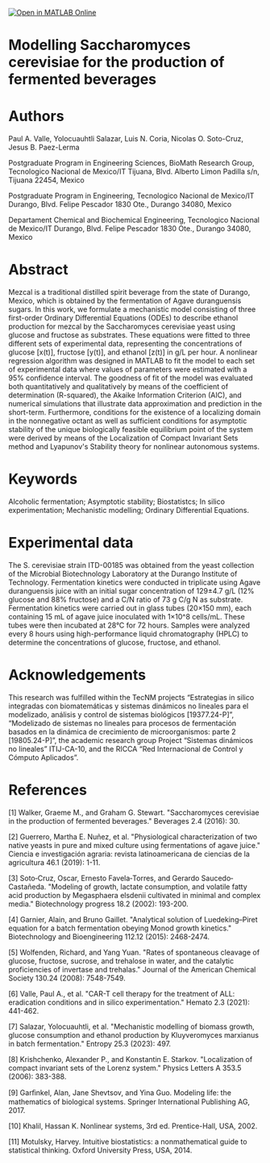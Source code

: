[![Open in MATLAB Online](https://www.mathworks.com/images/responsive/global/open-in-matlab-online.svg)](https://matlab.mathworks.com/open/github/v1?repo=DrPaulValle/Modelling-Saccharomyces-cerevisiae-for-the-production-of-fermented-beverages-BEER-2024-)

# Modelling Saccharomyces cerevisiae for the production of fermented beverages

# Authors
Paul A. Valle, Yolocuauhtli Salazar, Luis N. Coria, Nicolas O. Soto-Cruz, Jesus B. Paez-Lerma

Postgraduate Program in Engineering Sciences, BioMath Research Group, Tecnologico Nacional de Mexico/IT Tijuana, Blvd. Alberto Limon Padilla s/n, Tijuana 22454, Mexico

Postgraduate Program in Engineering, Tecnologico Nacional de Mexico/IT Durango, Blvd. Felipe Pescador 1830 Ote., Durango 34080, Mexico

Departament Chemical and Biochemical Engineering, Tecnologico Nacional de Mexico/IT Durango, Blvd. Felipe Pescador 1830 Ote., Durango 34080, Mexico

# Abstract
Mezcal is a traditional distilled spirit beverage from the state of Durango, Mexico, which is obtained by the fermentation of Agave duranguensis sugars. In this work, we formulate a mechanistic model consisting of three first-order Ordinary Differential Equations (ODEs) to describe ethanol production for mezcal by the Saccharomyces cerevisiae yeast using glucose and fructose as substrates. These equations were fitted to three different sets of experimental data, representing the concentrations of glucose [x(t)], fructose [y(t)], and ethanol [z(t)] in g/L per hour. A nonlinear regression algorithm was designed in MATLAB to fit the model to each set of experimental data where values of parameters were estimated with a 95% confidence interval. The goodness of fit of the model was evaluated both quantitatively and qualitatively by means of the coefficient of determination (R-squared), the Akaike Information Criterion (AIC), and numerical simulations that illustrate data approximation and prediction in the short-term. Furthermore, conditions for the existence of a localizing domain in the nonnegative octant as well as sufficient conditions for asymptotic stability of the unique biologically feasible equilibrium point of the system were derived by means of the Localization of Compact Invariant Sets method and Lyapunov's Stability theory for nonlinear autonomous systems.

# Keywords
Alcoholic fermentation; Asymptotic stability; Biostatistcs; In silico experimentation; Mechanistic modelling; Ordinary Differential Equations.

# Experimental data
The S. cerevisiae strain ITD-00185 was obtained from the yeast collection of the Microbial Biotechnology Laboratory at the Durango Institute of Technology. Fermentation kinetics were conducted in triplicate using Agave duranguensis juice with an initial sugar concentration of 129±4.7 g/L (12% glucose and 88% fructose) and a C/N ratio of 73 g C/g N as substrate. Fermentation kinetics were carried out in glass tubes (20×150 mm), each containing 15 mL of agave juice inoculated with 1×10^8 cells/mL. These tubes were then incubated at 28°C for 72 hours. Samples were analyzed every 8 hours using high-performance liquid chromatography (HPLC) to determine the concentrations of glucose, fructose, and ethanol.

# Acknowledgements
This research was fulfilled within the TecNM projects “Estrategias in silico integradas con biomatemáticas y sistemas dinámicos no lineales para el modelizado, análisis y control de sistemas biológicos [19377.24-P]”, “Modelizado de sistemas no lineales para procesos de fermentación basados en la dinámica de crecimiento de microorganismos: parte 2 [19805.24-P]”, the academic research group Project “Sistemas dinámicos no lineales” ITIJ-CA-10, and the RICCA “Red Internacional de Control y Cómputo Aplicados”.

# References
[1] Walker, Graeme M., and Graham G. Stewart. "Saccharomyces cerevisiae in the production of fermented beverages." Beverages 2.4 (2016): 30.

[2] Guerrero, Martha E. Nuñez, et al. "Physiological characterization of two native yeasts in pure and mixed culture using fermentations of agave juice." Ciencia e investigación agraria: revista latinoamericana de ciencias de la agricultura 46.1 (2019): 1-11.

[3] Soto‐Cruz, Oscar, Ernesto Favela‐Torres, and Gerardo Saucedo‐Castañeda. "Modeling of growth, lactate consumption, and volatile fatty acid production by Megasphaera elsdenii cultivated in minimal and complex media." Biotechnology progress 18.2 (2002): 193-200.

[4] Garnier, Alain, and Bruno Gaillet. "Analytical solution of Luedeking–Piret equation for a batch fermentation obeying Monod growth kinetics." Biotechnology and Bioengineering 112.12 (2015): 2468-2474.

[5] Wolfenden, Richard, and Yang Yuan. "Rates of spontaneous cleavage of glucose, fructose, sucrose, and trehalose in water, and the catalytic proficiencies of invertase and trehalas." Journal of the American Chemical Society 130.24 (2008): 7548-7549.

[6] Valle, Paul A., et al. "CAR-T cell therapy for the treatment of ALL: eradication conditions and in silico experimentation." Hemato 2.3 (2021): 441-462.

[7] Salazar, Yolocuauhtli, et al. "Mechanistic modelling of biomass growth, glucose consumption and ethanol production by Kluyveromyces marxianus in batch fermentation." Entropy 25.3 (2023): 497.

[8] Krishchenko, Alexander P., and Konstantin E. Starkov. "Localization of compact invariant sets of the Lorenz system." Physics Letters A 353.5 (2006): 383-388.

[9] Garﬁnkel, Alan, Jane Shevtsov, and Yina Guo. Modeling life: the mathematics of biological systems. Springer International Publishing AG, 2017.

[10] Khalil, Hassan K. Nonlinear systems, 3rd ed. Prentice-Hall, USA, 2002.

[11] Motulsky, Harvey. Intuitive biostatistics: a nonmathematical guide to statistical thinking. Oxford University Press, USA, 2014.
